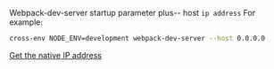 Webpack-dev-server startup parameter plus-- host `ip address`
For example:
```bash
cross-env NODE_ENV=development webpack-dev-server --host 0.0.0.0
```
[Get the native IP address](/blog/Node/获取本机IP（IPV4）)